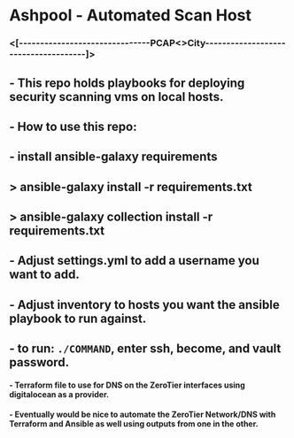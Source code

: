 # Ashpool - Automated Scan Host 

### <[-------------------------------PCAP<>City-------------------------------------]>
## - This repo holds playbooks for deploying security scanning vms on local hosts.
## - How to use this repo:
   ## - install ansible-galaxy requirements
   ##   > ansible-galaxy install -r requirements.txt
   ##     > ansible-galaxy collection install -r requirements.txt
   ## - Adjust settings.yml to add a username you want to add.
   ## - Adjust inventory to hosts you want the ansible playbook to run against.
   ## - to run: `./COMMAND`, enter ssh, become, and vault password.

#### - Terraform file to use for DNS on the ZeroTier interfaces using digitalocean as a provider.
#### - Eventually would be nice to automate the ZeroTier Network/DNS with Terraform and Ansible as well using outputs from one in the other.

